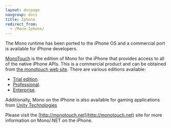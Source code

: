 ```yaml
---
layout: docpage
navgroup: docs
title: Iphone
redirect_from:
  - /Mono:Iphone/
---
```


The Mono runtime has been ported to the iPhone OS and a commercial port is available for iPhone developers.

[MonoTouch](http://monotouch.net) is the edition of Mono for the iPhone that provides access to all of the native iPhone APIs. This is a commercial product and can be obtained from [the monotouch web site](http://monotouch.net/Buy). There are various editions available:

-   [Trial edition](http://monotouch.net/DownloadTrial).
-   [Professional](http://monotouch.net/Buy#MonoTouch_Professional_Edition).
-   [Enterprise](http://monotouch.net/Buy#MonoTouch_Enterprise_Edition).

Additionally, Mono on the iPhone is also available for gaming applications from [Unity Technologies](http://unity3d.com)

Please visit the [http://monotouch.net](http://monotouch.net) site for more information on Mono/.NET on the iPhone.

